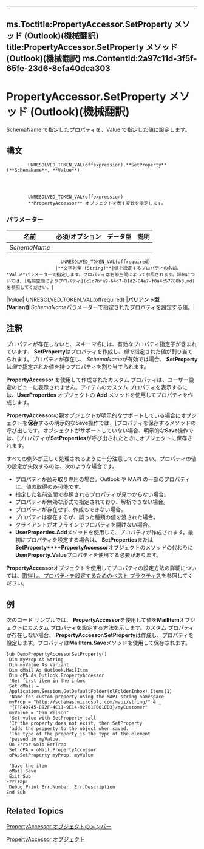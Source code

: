 

---
ms.Toctitle:PropertyAccessor.SetProperty メソッド (Outlook)(機械翻訳)
title:PropertyAccessor.SetProperty メソッド (Outlook)(機械翻訳)
ms.ContentId:2a97c11d-3f5f-65fe-23d6-8efa40dca303
---
# PropertyAccessor.SetProperty メソッド (Outlook)(機械翻訳)




SchemaName で指定したプロパティを、Value で指定した値に設定します。

## 構文

            UNRESOLVED_TOKEN_VAL(offexpression).**SetProperty**(**SchemaName**, **Value**)




            UNRESOLVED_TOKEN_VAL(offexpression)
            **PropertyAccessor** オブジェクトを表す変数を指定します。

### パラメーター

|**名前**|**必須/オプション**|**データ型**|**説明**|
|---|---|---|---|
|*SchemaName*|
                        UNRESOLVED_TOKEN_VAL(offrequired)
                      |**文字列型 (String)**|値を設定するプロパティの名前、 *Value*パラメーターで指定します。プロパティは名前空間によって参照されます。詳細については、[名前空間によりプロパティ](c1c7bfa9-64d7-81d2-84e7-f0a4c57780b3.md)を参照してください。|
|*Value*|
                        UNRESOLVED_TOKEN_VAL(offrequired)
                      |**バリアント型 (Variant)**|*SchemaName*パラメーターで指定されたプロパティを設定する値。|





## 注釈
プロパティが存在しないと、*スキーマ名*には、有効なプロパティ指定子が含まれています、 **SetProperty**はプロパティを作成し、*値*で指定された値が割り当てられます。プロパティが存在し、 *SchemaName*が有効では場合、 **SetProperty**は*値*で指定された値を持つプロパティを割り当てられます。



**PropertyAccessor** を使用して作成されたカスタム プロパティは、ユーザー設定のビューに表示されません。アイテムのカスタム プロパティを表示するには、**UserProperties** オブジェクトの **Add** メソッドを使用してプロパティを作成します。



**PropertyAccessor**の親オブジェクトが明示的なサポートしている場合にオブジェクトを**保存**するの明示的な**Save**操作では、[プロパティを保存するメソッドの呼び出しです。オブジェクトがサポートしていない場合、明示的な**Save**操作では、[プロパティが**SetProperties**が呼び出されたときにオブジェクトに保存されます。



すべての例外が正しく処理されるように十分注意してください。プロパティの値の設定が失敗するのは、次のような場合です。

- プロパティが読み取り専用の場合。Outlook や MAPI の一部のプロパティは、値の取得のみ可能です。
- 指定した名前空間で参照されるプロパティが見つからない場合。
- プロパティが無効な形式で指定されており、解析できない場合。
- プロパティが存在せず、作成もできない場合。
- プロパティは存在するが、誤った種類の値を渡された場合。
- クライアントがオフラインでプロパティを開けない場合。
- **UserProperties.Add**メソッドを使用して、プロパティが作成されます。最初にプロパティを設定する場合は、 **SetProperties**または**SetProperty****PropertyAccessor**オブジェクトのメソッドの代わりに**UserProperty.Value**プロパティを使用する必要があります。








**PropertyAccessor**オブジェクトを使用してプロパティの設定方法の詳細については、[取得し、プロパティを設定するためのベスト プラクティス](ec087bf8-cfac-9b20-3cb2-3bd308c5c63d.md)を参照してください。



## 例
次のコード サンプルでは、 **PropertyAccessor**を使用して値を**MailItem**オブジェクトにカスタム プロパティを設定する方法を示します。カスタム プロパティが存在しない場合、 **PropertyAccessor.SetProperty**は作成し、プロパティを設定します。プロパティは**MailItem.Save**メソッドを使用して保存されます。

```vba
Sub DemoPropertyAccessorSetProperty() 
 Dim myProp As String 
 Dim myValue As Variant 
 Dim oMail As Outlook.MailItem 
 Dim oPA As Outlook.PropertyAccessor 
 'Get first item in the inbox 
 Set oMail = _ 
 Application.Session.GetDefaultFolder(olFolderInbox).Items(1) 
 'Name for custom property using the MAPI string namespace 
 myProp = "http://schemas.microsoft.com/mapi/string/" & _ 
 "{FFF40745-D92F-4C11-9E14-92701F001EB3}/myCustomer" 
 myValue = "Dan Wilson" 
 'Set value with SetProperty call 
 'If the property does not exist, then SetProperty 
 'adds the property to the object when saved. 
 'The type of the property is the type of the element 
 'passed in myValue. 
 On Error GoTo ErrTrap 
 Set oPA = oMail.PropertyAccessor 
 oPA.SetProperty myProp, myValue 
 
 'Save the item 
 oMail.Save 
 Exit Sub 
ErrTrap: 
 Debug.Print Err.Number, Err.Description 
End Sub
```




## Related Topics

[PropertyAccessor オブジェクトのメンバー](3356e345-8878-0ed7-6783-1e49ddecc066.md)

[PropertyAccessor オブジェクト](2fc91e13-703c-3ec9-9066-ffee7144306c.md)




